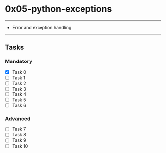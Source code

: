 # 0x05-python-exceptions

---
* Error and exception handling
---

## Tasks
### Mandatory
- [x] Task 0
- [ ] Task 1
- [ ] Task 2
- [ ] Task 3
- [ ] Task 4
- [ ] Task 5
- [ ] Task 6

### Advanced
- [ ] Task 7
- [ ] Task 8
- [ ] Task 9
- [ ] Task 10
